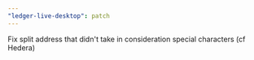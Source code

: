 ```yaml
---
"ledger-live-desktop": patch
---
```


Fix split address that didn't take in consideration special characters (cf Hedera)

